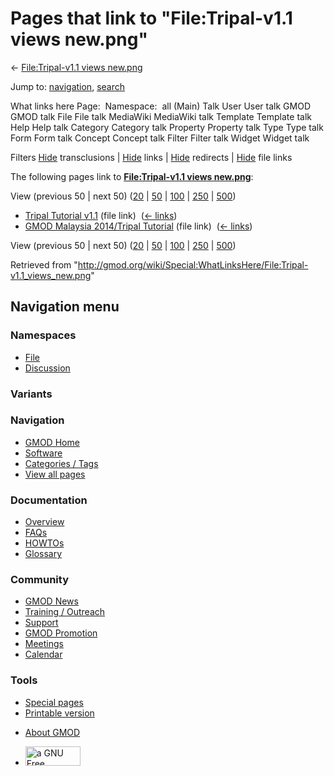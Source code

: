 <div id="mw-page-base" class="noprint">

</div>

<div id="mw-head-base" class="noprint">

</div>

<div id="content" class="mw-body" role="main">

<span id="top"></span>

<div id="mw-js-message" style="display:none;">

</div>



# <span dir="auto">Pages that link to "File:Tripal-v1.1 views new.png"</span>

<div id="bodyContent">

<div id="contentSub">

← [File:Tripal-v1.1 views
new.png](/wiki/File:Tripal-v1.1_views_new.png "File:Tripal-v1.1 views new.png")

</div>

<div id="jump-to-nav" class="mw-jump">

Jump to: [navigation](#mw-navigation), [search](#p-search)

</div>

<div id="mw-content-text">

What links here Page:  Namespace:  all (Main) Talk User User talk GMOD
GMOD talk File File talk MediaWiki MediaWiki talk Template Template talk
Help Help talk Category Category talk Property Property talk Type Type
talk Form Form talk Concept Concept talk Filter Filter talk Widget
Widget talk

Filters
[Hide](/mediawiki/index.php?title=Special:WhatLinksHere/File:Tripal-v1.1_views_new.png&hidetrans=1 "Special:WhatLinksHere/File:Tripal-v1.1 views new.png")
transclusions \|
[Hide](/mediawiki/index.php?title=Special:WhatLinksHere/File:Tripal-v1.1_views_new.png&hidelinks=1 "Special:WhatLinksHere/File:Tripal-v1.1 views new.png")
links \|
[Hide](/mediawiki/index.php?title=Special:WhatLinksHere/File:Tripal-v1.1_views_new.png&hideredirs=1 "Special:WhatLinksHere/File:Tripal-v1.1 views new.png")
redirects \|
[Hide](/mediawiki/index.php?title=Special:WhatLinksHere/File:Tripal-v1.1_views_new.png&hideimages=1 "Special:WhatLinksHere/File:Tripal-v1.1 views new.png")
file links

The following pages link to **[File:Tripal-v1.1 views
new.png](/wiki/File:Tripal-v1.1_views_new.png "File:Tripal-v1.1 views new.png")**:

View (previous 50 \| next 50)
([20](/mediawiki/index.php?title=Special:WhatLinksHere/File:Tripal-v1.1_views_new.png&limit=20 "Special:WhatLinksHere/File:Tripal-v1.1 views new.png")
\|
[50](/mediawiki/index.php?title=Special:WhatLinksHere/File:Tripal-v1.1_views_new.png&limit=50 "Special:WhatLinksHere/File:Tripal-v1.1 views new.png")
\|
[100](/mediawiki/index.php?title=Special:WhatLinksHere/File:Tripal-v1.1_views_new.png&limit=100 "Special:WhatLinksHere/File:Tripal-v1.1 views new.png")
\|
[250](/mediawiki/index.php?title=Special:WhatLinksHere/File:Tripal-v1.1_views_new.png&limit=250 "Special:WhatLinksHere/File:Tripal-v1.1 views new.png")
\|
[500](/mediawiki/index.php?title=Special:WhatLinksHere/File:Tripal-v1.1_views_new.png&limit=500 "Special:WhatLinksHere/File:Tripal-v1.1 views new.png"))

- [Tripal Tutorial
  v1.1](/wiki/Tripal_Tutorial_v1.1 "Tripal Tutorial v1.1") (file link) ‎
  <span class="mw-whatlinkshere-tools">([←
  links](/mediawiki/index.php?title=Special:WhatLinksHere&target=Tripal+Tutorial+v1.1 "Special:WhatLinksHere"))</span>
- [GMOD Malaysia 2014/Tripal
  Tutorial](/wiki/GMOD_Malaysia_2014/Tripal_Tutorial "GMOD Malaysia 2014/Tripal Tutorial")
  (file link) ‎ <span class="mw-whatlinkshere-tools">([←
  links](/mediawiki/index.php?title=Special:WhatLinksHere&target=GMOD+Malaysia+2014%2FTripal+Tutorial "Special:WhatLinksHere"))</span>

View (previous 50 \| next 50)
([20](/mediawiki/index.php?title=Special:WhatLinksHere/File:Tripal-v1.1_views_new.png&limit=20 "Special:WhatLinksHere/File:Tripal-v1.1 views new.png")
\|
[50](/mediawiki/index.php?title=Special:WhatLinksHere/File:Tripal-v1.1_views_new.png&limit=50 "Special:WhatLinksHere/File:Tripal-v1.1 views new.png")
\|
[100](/mediawiki/index.php?title=Special:WhatLinksHere/File:Tripal-v1.1_views_new.png&limit=100 "Special:WhatLinksHere/File:Tripal-v1.1 views new.png")
\|
[250](/mediawiki/index.php?title=Special:WhatLinksHere/File:Tripal-v1.1_views_new.png&limit=250 "Special:WhatLinksHere/File:Tripal-v1.1 views new.png")
\|
[500](/mediawiki/index.php?title=Special:WhatLinksHere/File:Tripal-v1.1_views_new.png&limit=500 "Special:WhatLinksHere/File:Tripal-v1.1 views new.png"))

</div>

<div class="printfooter">

Retrieved from
"<http://gmod.org/wiki/Special:WhatLinksHere/File:Tripal-v1.1_views_new.png>"

</div>

<div id="catlinks" class="catlinks catlinks-allhidden">

</div>

<div class="visualClear">

</div>

</div>

</div>

<div id="mw-navigation">

## Navigation menu

<div id="mw-head">



<div id="left-navigation">

<div id="p-namespaces" class="vectorTabs" role="navigation"
aria-labelledby="p-namespaces-label">

### Namespaces

- <span id="ca-nstab-image"><a href="/wiki/File:Tripal-v1.1_views_new.png" accesskey="c"
  title="View the file page [c]">File</a></span>
- <span id="ca-talk"><a
  href="/mediawiki/index.php?title=File_talk:Tripal-v1.1_views_new.png&amp;action=edit&amp;redlink=1"
  accesskey="t"
  title="Discussion about the content page [t]">Discussion</a></span>

</div>

<div id="p-variants" class="vectorMenu emptyPortlet" role="navigation"
aria-labelledby="p-variants-label">

### 

### Variants[](#)

<div class="menu">

</div>

</div>

</div>

<div id="right-navigation">





</div>



</div>

</div>

</div>

<div id="mw-panel">

<div id="p-logo" role="banner">

<a href="/wiki/Main_Page"
style="background-image: url(http://gmod.org/images/GMOD-cogs.png);"
title="Visit the main page"></a>

</div>

<div id="p-Navigation" class="portal" role="navigation"
aria-labelledby="p-Navigation-label">

### Navigation

<div class="body">

- <span id="n-GMOD-Home">[GMOD Home](/wiki/Main_Page)</span>
- <span id="n-Software">[Software](/wiki/GMOD_Components)</span>
- <span id="n-Categories-.2F-Tags">[Categories /
  Tags](/wiki/Categories)</span>
- <span id="n-View-all-pages">[View all
  pages](/wiki/Special:AllPages)</span>

</div>

</div>

<div id="p-Documentation" class="portal" role="navigation"
aria-labelledby="p-Documentation-label">

### Documentation

<div class="body">

- <span id="n-Overview">[Overview](/wiki/Overview)</span>
- <span id="n-FAQs">[FAQs](/wiki/Category:FAQ)</span>
- <span id="n-HOWTOs">[HOWTOs](/wiki/Category:HOWTO)</span>
- <span id="n-Glossary">[Glossary](/wiki/Glossary)</span>

</div>

</div>

<div id="p-Community" class="portal" role="navigation"
aria-labelledby="p-Community-label">

### Community

<div class="body">

- <span id="n-GMOD-News">[GMOD News](/wiki/GMOD_News)</span>
- <span id="n-Training-.2F-Outreach">[Training /
  Outreach](/wiki/Training_and_Outreach)</span>
- <span id="n-Support">[Support](/wiki/Support)</span>
- <span id="n-GMOD-Promotion">[GMOD
  Promotion](/wiki/GMOD_Promotion)</span>
- <span id="n-Meetings">[Meetings](/wiki/Meetings)</span>
- <span id="n-Calendar">[Calendar](/wiki/Calendar)</span>

</div>

</div>

<div id="p-tb" class="portal" role="navigation"
aria-labelledby="p-tb-label">

### Tools

<div class="body">

- <span id="t-specialpages"><a href="/wiki/Special:SpecialPages" accesskey="q"
  title="A list of all special pages [q]">Special pages</a></span>
- <span id="t-print"><a
  href="/mediawiki/index.php?title=Special:WhatLinksHere/File:Tripal-v1.1_views_new.png&amp;printable=yes"
  rel="alternate" accesskey="p"
  title="Printable version of this page [p]">Printable version</a></span>

</div>

</div>

</div>

</div>

<div id="footer" role="contentinfo">

- <span id="footer-places-about">[About
  GMOD](/wiki/GMOD:About "GMOD:About")</span>

<!-- -->

- <span id="footer-copyrightico">[<img src="http://www.gnu.org/graphics/gfdl-logo-small.png" width="88"
  height="31" alt="a GNU Free Documentation License" />](http://www.gnu.org/licenses/fdl-1.3.html)</span>


<div style="clear:both">

</div>

</div>
